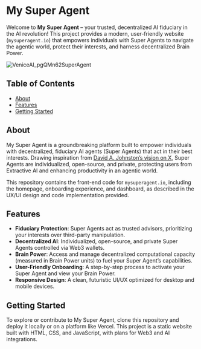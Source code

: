 # My Super Agent

Welcome to **My Super Agent** – your trusted, decentralized AI fiduciary in the AI revolution! This project provides a modern, user-friendly website (`mysuperagent.io`) that empowers individuals with Super Agents to navigate the agentic world, protect their interests, and harness decentralized Brain Power.

![VeniceAI_pgQMn62SuperAgent](https://github.com/user-attachments/assets/5181e4ea-ba05-4e85-b038-01323398f8e5)


## Table of Contents
- [About](#about)
- [Features](#features)
- [Getting Started](#getting-started)

## About
My Super Agent is a groundbreaking platform built to empower individuals with decentralized, fiduciary AI agents (Super Agents) that act in their best interests. Drawing inspiration from [David A. Johnston’s vision on X](https://x.com/DJohnstonEC/status/1887195295983051190), Super Agents are individualized, open-source, and private, protecting users from Extractive AI and enhancing productivity in an agentic world.

This repository contains the front-end code for `mysuperagent.io`, including the homepage, onboarding experience, and dashboard, as described in the UX/UI design and code implementation provided.

## Features
- **Fiduciary Protection**: Super Agents act as trusted advisors, prioritizing your interests over third-party manipulation.
- **Decentralized AI**: Individualized, open-source, and private Super Agents controlled via Web3 wallets.
- **Brain Power**: Access and manage decentralized computational capacity (measured in Brain Power units) to fuel your Super Agent’s capabilities.
- **User-Friendly Onboarding**: A step-by-step process to activate your Super Agent and view your Brain Power.
- **Responsive Design**: A clean, futuristic UI/UX optimized for desktop and mobile devices.

## Getting Started
To explore or contribute to My Super Agent, clone this repository and deploy it locally or on a platform like Vercel. This project is a static website built with HTML, CSS, and JavaScript, with plans for Web3 and AI integrations.



